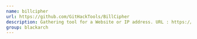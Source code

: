 ```yaml
---
name: billcipher
url: https://github.com/GitHackTools/BillCipher
description: Gathering tool for a Website or IP address. URL : https://github.com/GitHackTools/BillCipher Groups : blackarch blackarch-recon blackarch-scanner
group: blackarch
---
```

